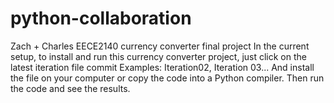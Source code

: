 # python-collaboration
Zach + Charles EECE2140 currency converter final project
In the current setup, to install and run this currency converter project, just click on the latest iteration file commit
Examples: Iteration02, Iteration 03...
And install the file on your computer or copy the code into a Python compiler. Then run the code and see the results. 
